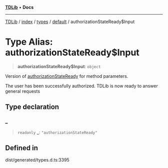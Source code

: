 [**TDLib**](../../../../../../README.md) • **Docs**

***

[TDLib](../../../../../../modules.md) / [index](../../../../../README.md) / [types](../../../README.md) / [default](../README.md) / authorizationStateReady$Input

# Type Alias: authorizationStateReady$Input

> **authorizationStateReady$Input**: `object`

Version of [authorizationStateReady](authorizationStateReady.md) for method parameters.

The user has been successfully authorized. TDLib is now ready to answer general requests

## Type declaration

### \_

> `readonly` **\_**: `"authorizationStateReady"`

## Defined in

dist/generated/types.d.ts:3395
